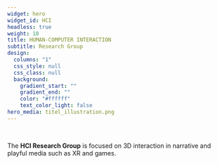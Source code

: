 ```yaml
---
widget: hero
widget_id: HCI
headless: true
weight: 10
title: HUMAN-COMPUTER INTERACTION
subtitle: Research Group
design:
  columns: "1"
  css_style: null
  css_class: null
  background:
    gradient_start: ""
    gradient_end: ""
    color: "#ffffff"
    text_color_light: false
hero_media: titel_illustration.png
---
```

<br>

The **HCI Research Group** is focused on 3D interaction in narrative and playful media such as XR and games.